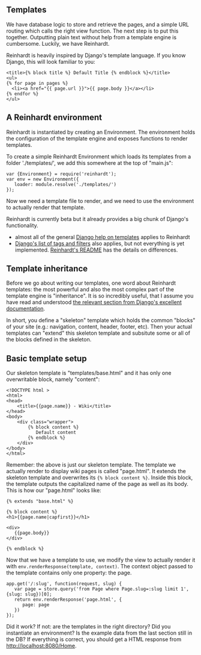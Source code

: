 Templates
------------

We have database logic to store and retrieve the pages, and a simple URL routing which calls the right view function. The next step is to put this together. Outputting plain text without help from a template engine is cumbersome. Luckily, we have Reinhardt.

Reinhardt is heavily inspired by Django's template language. If you know Django, this will look familiar to you:

    <title>{% block title %} Default Title {% endblock %}</title>
    <ul>
    {% for page in pages %}
      <li><a href="{{ page.url }}">{{ page.body }}</a></li>
    {% endfor %}
    </ul>

A Reinhardt environment
------------------------

Reinhardt is instantiated by creating an Environment. The environment holds the configuration of the template engine and exposes functions to render templates.

To create a simple Reinhardt Environment which loads its templates from a folder './templates/', we add this somewhere at the top of "main.js":

    var {Environment} = require('reinhardt');
    var env = new Environment({
       loader: module.resolve('./templates/')
    });

Now we need a template file to render, and we need to use the environment to actually render that template.

<div class="knowmore">

Reinhardt is currently beta but it already provides a big chunk of Django's functionality.

  * almost all of the general [Django help on templates](https://docs.djangoproject.com/en/1.4/topics/templates/) applies to Reinhardt
  * [Django's list of tags and filters](https://docs.djangoproject.com/en/1.4/ref/templates/builtins/) also applies, but not everything is yet implemented. [Reinhardt's README](https://github.com/oberhamsi/reinhardt/blob/master/README) has the details on differences.

</div>

Template inheritance
---------------------

Before we go about writing our templates, one word about Reinhardt templates: the most powerful and also the most complex part of the template engine is "inheritance". It is so incredibly useful, that I assume you have read and understood [the relevant section from Django's excellent documentation](https://docs.djangoproject.com/en/1.4/topics/templates/#template-inheritance).

In short, you define a "skeleton" template which holds the common "blocks" of your site (e.g.: navigation, content, header, footer, etc). Then your actual templates can "extend" this skeleton template and subsitute some or all of the blocks defined in the skeleton.

Basic template setup
-----------------------------

Our skeleton template is "templates/base.html" and it has only one overwritable block, namely "content":

    <!DOCTYPE html >
    <html>
    <head>
        <title>{{page.name}} - Wiki</title>
    </head>
    <body>
        <div class="wrapper">
            {% block content %}
               Default content
            {% endblock %}
        </div>
    </body>
    </html>

Remember: the above is just our skeleton template. The template we actually render to display wiki pages is called "page.html". It extends the skeleton template and overwrites its `{% block content %}`. Inside this block, the template outputs the capitalized name of the page as well as its body. This is how our "page.html" looks like:

    {% extends "base.html" %}

    {% block content %}
    <h1>{{page.name|capfirst}}</h1>

    <div>
       {{page.body}}
    </div>

    {% endblock %}


Now that we have a template to use, we modify the view to actually render it with `env.renderResponse(template, context)`. The context object passed to the template contains only one property: the page.

    app.get('/:slug', function(request, slug) {
       var page = store.query('from Page where Page.slug=:slug limit 1', {slug: slug})[0];
       return env.renderResponse('page.html', {
          page: page
       })
    });

Did it work? If not: are the templates in the right directory? Did you instantiate an environment? Is the example data from the last section still in the DB? If everything is correct, you should get a HTML response from <http://localhost:8080/Home>.
